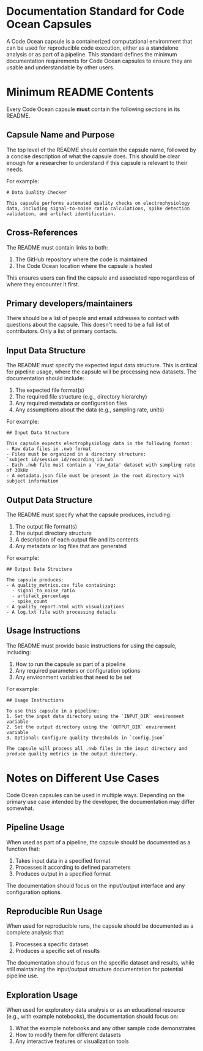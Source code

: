 # Documentation Standard for Code Ocean Capsules

A Code Ocean capsule is a containerized computational environment that can be used for reproducible code execution, either as a standalone analysis or as part of a pipeline. This standard defines the minimum documentation requirements for Code Ocean capsules to ensure they are usable and understandable by other users.

# Minimum README Contents

Every Code Ocean capsule **must** contain the following sections in its README.

## Capsule Name and Purpose

The top level of the README should contain the capsule name, followed by a concise description of what the capsule does. This should be clear enough for a researcher to understand if this capsule is relevant to their needs.

For example:
```
# Data Quality Checker

This capsule performs automated quality checks on electrophysiology data, including signal-to-noise ratio calculations, spike detection validation, and artifact identification.
```

## Cross-References

The README must contain links to both:
1. The GitHub repository where the code is maintained
2. The Code Ocean location where the capsule is hosted

This ensures users can find the capsule and associated repo regardless of where they encounter it first.

## Primary developers/maintainers

There should be a list of people and email addresses to contact with questions about the capsule. This doesn't need to be a full list of contributors. Only a list of primary contacts.

## Input Data Structure

The README must specify the expected input data structure. This is critical for pipeline usage, where the capsule will be processing new datasets. The documentation should include:

1. The expected file format(s)
2. The required file structure (e.g., directory hierarchy)
3. Any required metadata or configuration files
4. Any assumptions about the data (e.g., sampling rate, units)

For example:
```
## Input Data Structure

This capsule expects electrophysiology data in the following format:
- Raw data files in .nwb format
- Files must be organized in a directory structure: `subject_id/session_id/recording_id.nwb`
- Each .nwb file must contain a 'raw_data' dataset with sampling rate of 30kHz
- A metadata.json file must be present in the root directory with subject information
```

## Output Data Structure

The README must specify what the capsule produces, including:

1. The output file format(s)
2. The output directory structure
3. A description of each output file and its contents
4. Any metadata or log files that are generated

For example:
```
## Output Data Structure

The capsule produces:
- A quality_metrics.csv file containing:
  - signal_to_noise_ratio
  - artifact_percentage
  - spike_count
- A quality_report.html with visualizations
- A log.txt file with processing details
```

## Usage Instructions

The README must provide basic instructions for using the capsule, including:

1. How to run the capsule as part of a pipeline
2. Any required parameters or configuration options
3. Any environment variables that need to be set

For example:
```
## Usage Instructions

To use this capsule in a pipeline:
1. Set the input data directory using the `INPUT_DIR` environment variable
2. Set the output directory using the `OUTPUT_DIR` environment variable
3. Optional: Configure quality thresholds in `config.json`

The capsule will process all .nwb files in the input directory and produce quality metrics in the output directory.
```

# Notes on Different Use Cases

Code Ocean capsules can be used in multiple ways. Depending on the primary use case intended by the developer, the documentation may differ somewhat.

## Pipeline Usage
When used as part of a pipeline, the capsule should be documented as a function that:
1. Takes input data in a specified format
2. Processes it according to defined parameters
3. Produces output in a specified format

The documentation should focus on the input/output interface and any configuration options.

## Reproducible Run Usage
When used for reproducible runs, the capsule should be documented as a complete analysis that:
1. Processes a specific dataset
2. Produces a specific set of results

The documentation should focus on the specific dataset and results, while still maintaining the input/output structure documentation for potential pipeline use.

## Exploration Usage
When used for exploratory data analysis or as an educational resource (e.g., with example notebooks), the documentation should focus on:
1. What the example notebooks and any other sample code demonstrates
2. How to modify them for different datasets
3. Any interactive features or visualization tools 